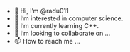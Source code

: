 - 👋 Hi, I’m @radu011
- 👀 I’m interested in computer science.
- 🌱 I’m currently learning C++.
- 💞️ I’m looking to collaborate on ...
- 📫 How to reach me ...

<!---
radu011/radu011 is a ✨ special ✨ repository because its `README.md` (this file) appears on your GitHub profile.
You can click the Preview link to take a look at your changes.
--->
